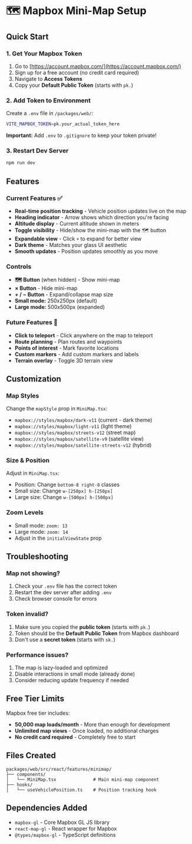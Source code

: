 # 🗺️ Mapbox Mini-Map Setup

## Quick Start

### 1. Get Your Mapbox Token

1. Go to [https://account.mapbox.com/](https://account.mapbox.com/)
2. Sign up for a free account (no credit card required)
3. Navigate to **Access Tokens**
4. Copy your **Default Public Token** (starts with `pk.`)

### 2. Add Token to Environment

Create a `.env` file in `/packages/web/`:

```bash
VITE_MAPBOX_TOKEN=pk.your_actual_token_here
```

**Important:** Add `.env` to `.gitignore` to keep your token private!

### 3. Restart Dev Server

```bash
npm run dev
```

## Features

### Current Features ✅
- **Real-time position tracking** - Vehicle position updates live on the map
- **Heading indicator** - Arrow shows which direction you're facing
- **Altitude display** - Current altitude shown in meters
- **Toggle visibility** - Hide/show the mini-map with the 🗺️ button
- **Expandable view** - Click `+` to expand for better view
- **Dark theme** - Matches your glass UI aesthetic
- **Smooth updates** - Position updates smoothly as you move

### Controls
- **🗺️ Button** (when hidden) - Show mini-map
- **× Button** - Hide mini-map
- **+ / − Button** - Expand/collapse map size
- **Small mode:** 250x250px (default)
- **Large mode:** 500x500px (expanded)

### Future Features 🚀
- **Click to teleport** - Click anywhere on the map to teleport
- **Route planning** - Plan routes and waypoints
- **Points of interest** - Mark favorite locations
- **Custom markers** - Add custom markers and labels
- **Terrain overlay** - Toggle 3D terrain view

## Customization

### Map Styles
Change the `mapStyle` prop in `MiniMap.tsx`:
- `mapbox://styles/mapbox/dark-v11` (current - dark theme)
- `mapbox://styles/mapbox/light-v11` (light theme)
- `mapbox://styles/mapbox/streets-v12` (street map)
- `mapbox://styles/mapbox/satellite-v9` (satellite view)
- `mapbox://styles/mapbox/satellite-streets-v12` (hybrid)

### Size & Position
Adjust in `MiniMap.tsx`:
- Position: Change `bottom-8 right-8` classes
- Small size: Change `w-[250px] h-[250px]`
- Large size: Change `w-[500px] h-[500px]`

### Zoom Levels
- Small mode: `zoom: 13`
- Large mode: `zoom: 14`
- Adjust in the `initialViewState` prop

## Troubleshooting

### Map not showing?
1. Check your `.env` file has the correct token
2. Restart the dev server after adding `.env`
3. Check browser console for errors

### Token invalid?
1. Make sure you copied the **public token** (starts with `pk.`)
2. Token should be the **Default Public Token** from Mapbox dashboard
3. Don't use a **secret token** (starts with `sk.`)

### Performance issues?
1. The map is lazy-loaded and optimized
2. Disable interactions in small mode (already done)
3. Consider reducing update frequency if needed

## Free Tier Limits

Mapbox free tier includes:
- **50,000 map loads/month** - More than enough for development
- **Unlimited map views** - Once loaded, no additional charges
- **No credit card required** - Completely free to start

## Files Created

```
packages/web/src/react/features/minimap/
├── components/
│   └── MiniMap.tsx              # Main mini-map component
├── hooks/
│   └── useVehiclePosition.ts    # Position tracking hook
```

## Dependencies Added

- `mapbox-gl` - Core Mapbox GL JS library
- `react-map-gl` - React wrapper for Mapbox
- `@types/mapbox-gl` - TypeScript definitions


